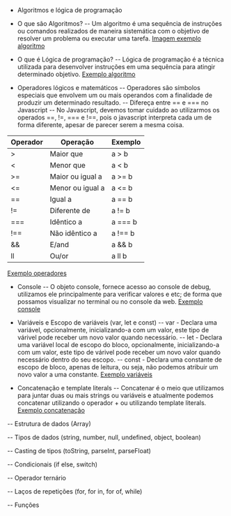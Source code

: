 - Algoritmos e lógica de programação

- O que são Algoritmos?
  -- Um algoritmo é uma sequência de instruções ou comandos realizados de maneira sistemática com o objetivo de resolver um problema ou executar uma tarefa.
  [Imagem exemplo algoritmo](../images/algoritmo-imagem.jpeg)

- O que é Lógica de programação?
  -- Lógica de programação é a técnica utilizada para desenvolver instruções em uma sequência para atingir determinado objetivo.
  [Exemplo algoritmo](./logica.js)

- Operadores lógicos e matemáticos
  -- Operadores são símbolos especiais que envolvem um ou mais operandos com a finalidade de produzir um determinado resultado.
  -- Difereça entre == e === no Javascript
  -- No Javascript, devemos tomar cuidado ao utilizarmos os operados ==, !=, === e !==, pois o javascript interpreta cada um de forma diferente, apesar de parecer serem a mesma coisa.

| Operador | Operação         | Exemplo |
| -------- | ---------------- | ------- |
| >        | Maior que        | a > b   |
| <        | Menor que        | a < b   |
| >=       | Maior ou igual a | a >= b  |
| <=       | Menor ou igual a | a <= b  |
| ==       | Igual a          | a == b  |
| !=       | Diferente de     | a != b  |
| ===      | Idêntico a       | a === b |
| !==      | Não idêntico a   | a !== b |
| &&       | E/and            | a && b  |
| ll       | Ou/or            | a ll b  |

[Exemplo operadores](./operadore-matematicos.js)

- Console
  -- O objeto console, fornece acesso ao console de debug, utilizamos ele principalmente para verificar valores e etc; de forma que possamos visualizar no terminal ou no console da web.
  [Exemplo console](./console.js)

- Variáveis e Escopo de variáveis (var, let e const)
  -- var - Declara uma variável, opcionalmente, inicializando-a com um valor, este tipo de várivel pode receber um novo valor quando necessário.
  -- let - Declara uma variável local de escopo do bloco, opcionalmente, inicializando-a com um valor, este tipo de várivel pode receber um novo valor quando necessário dentro do seu escopo.
  -- const - Declara uma constante de escopo de bloco, apenas de leitura, ou seja, não podemos atribuir um novo valor a uma constante.
  [Exemplo variáveis](./variaveis.js)

- Concatenação e template literals
  -- Concatenar é o meio que utilizamos para juntar duas ou mais strings ou variáveis e atualmente podemos concatenar utilizando o operador + ou utilizando template literals.
  [Exemplo concatenação](./concatenacao.js)

-- Estrutura de dados (Array)

-- Tipos de dados (string, number, null, undefined, object, boolean)

-- Casting de tipos (toString, parseInt, parseFloat)

-- Condicionais (if else, switch)

-- Operador ternário

-- Laços de repetições (for, for in, for of, while)

-- Funções
